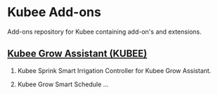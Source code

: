 # Kubee Add-ons

Add-ons repository for Kubee containing add-on's and extensions.

## [Kubee Grow Assistant (KUBEE)](https://github.com/kubeeapp/Hassio-Add-ons)

1. Kubee Sprink Smart Irrigation Controller for Kubee Grow Assistant.

2. Kubee Grow Smart Schedule ...
